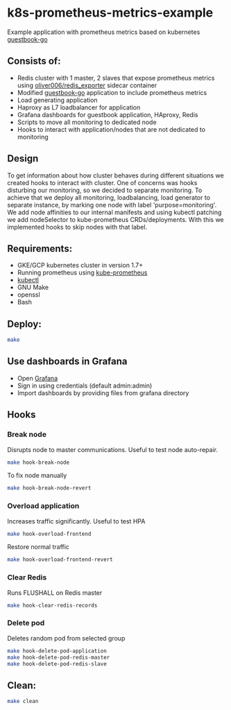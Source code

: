 # k8s-prometheus-metrics-example
Example application with prometheus metrics based on kubernetes [guestbook-go](https://github.com/kubernetes/kubernetes/tree/master/examples/guestbook-go)

## Consists of:
* Redis cluster with 1 master, 2 slaves that expose prometheus metrics using [oliver006/redis_exporter](https://github.com/oliver006/redis_exporter) sidecar container
* Modified [guestbook-go](https://github.com/kubernetes/kubernetes/tree/master/examples/guestbook-go) application to include prometheus metrics
* Load generating application
* Haproxy as L7 loadbalancer for application
* Grafana dashboards for guestbook application, HAproxy, Redis
* Scripts to move all monitoring to dedicated node
* Hooks to interact with application/nodes that are not dedicated to monitoring

## Design
To get information about how cluster behaves during different situations we created hooks to interact with cluster.
One of concerns was hooks disturbing our monitoring, so we decided to separate monitoring.
To achieve that we deploy all monitoring, loadbalancing, load generator to separate instance, by marking one node with label 'purpose=monitoring'.
We add node affinities to our internal manifests and using kubectl patching we add nodeSelector to kube-prometheus CRDs/deployments.
With this we implemented hooks to skip nodes with that label.

## Requirements:
* GKE/GCP kubernetes cluster in version 1.7+
* Running prometheus using [kube-prometheus](https://github.com/coreos/prometheus-operator/tree/master/contrib/kube-prometheus)
* [kubectl](https://kubernetes.io/docs/tasks/tools/install-kubectl/)
* GNU Make
* openssl
* Bash

## Deploy:
```bash
make
```

## Use dashboards in Grafana
* Open [Grafana](http://localhost:8001/api/v1/proxy/namespaces/monitoring/services/grafana:3000)
* Sign in using credentials (default admin:admin)
* Import dashboards by providing files from grafana directory


## Hooks
### Break node
Disrupts node to master communications. Useful to test node auto-repair.
```bash
make hook-break-node
```
To fix node manually
```bash
make hook-break-node-revert
```
### Overload application

Increases traffic significantly. Useful to test HPA
```bash
make hook-overload-frontend
```
Restore normal traffic
```bash
make hook-overload-frontend-revert
```
### Clear Redis
Runs FLUSHALL on Redis master
```bash
make hook-clear-redis-records
```

### Delete pod
Deletes random pod from selected group
```bash
make hook-delete-pod-application
make hook-delete-pod-redis-master
make hook-delete-pod-redis-slave
```

## Clean:
```bash
make clean
```
